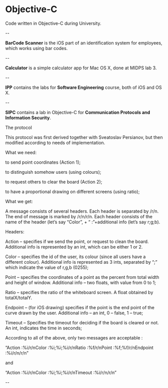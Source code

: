 Objective-C
==========

Code written in Objective-C during University.

--

**BarCode Scanner** is the iOS part of an identification system for employees, which works using bar codes.

--

**Calculator** is a simple calculator app for Mac OS X, done at MIDPS lab 3.

--

**IPP** contains the labs for **Software Engineering** course, both of iOS and OS X.

--

**SIPC** contains a lab in Objective-C for **Communication Protocols and Information Security**.

The protocol

This protocol was first derived together with Sveatoslav Persianov, but then modified according to needs of implementation.

What we need:

to send point coordinates (Action 1);

to distinguish somehow users (using colours);

to request others to clear the board (Action 2);

to have a proportional drawing on different screens (using ratio);

What we get:

A message consists of several headers. Each header is separated by /r/n. The end of message is marked by /r/n/r/n. Each header consists of the name of the header (let’s say “Color”, + “ :”+additional info (let’s say r;g;b).

Headers: 

Action – specifies if we send the point, or request to clean the board. Additional info is represented by an int, which can be either 1 or 2.

Color – specifies the id of the user, its colour (since all users have a different colour). Additional info is represented as 3 ints, separated by “;” which indicate the value of r,g,b (0255);

Point – specifies the coordinates of a point as the percent from total width and height of window. Additional info – two floats, with value from 0 to 1;

Ratio – specifies the ratio of the whiteboard screen. A float obtained by totalX/totalY.

Endpoint – (for iOS drawing) specifies if the point is the end point of the curve drawn by the user. Additional info – an int, 0 – false, 1 – true;

Timeout – Specifies the timeout for deciding if the board is cleared or not. An int, indicates the time in seconds;

According to all of the above, only two messages are acceptable :

“Action :%i/r/nColor :%i;%i;%i/r/nRatio :%f/r/nPoint :%f;%f/r/nEndpoint :%i/r/n/r/n” 

and

“Action :%i/r/nColor :%i;%i;%i/r/nTimeout :%i/r/n/r/n” 

--
